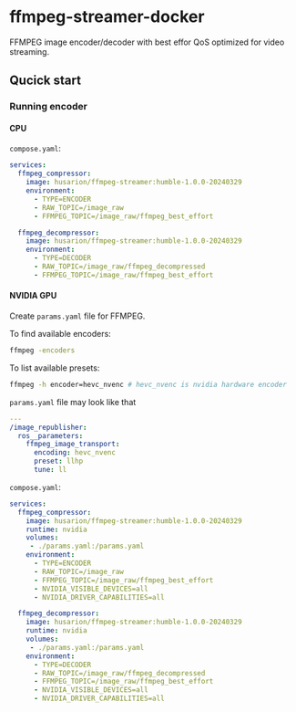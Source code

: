 # ffmpeg-streamer-docker

FFMPEG image encoder/decoder with best effor QoS optimized for video streaming.

## Qucick start

### Running encoder

#### CPU

`compose.yaml`:

```yaml
services:
  ffmpeg_compressor:
    image: husarion/ffmpeg-streamer:humble-1.0.0-20240329
    environment:
      - TYPE=ENCODER
      - RAW_TOPIC=/image_raw
      - FFMPEG_TOPIC=/image_raw/ffmpeg_best_effort

  ffmpeg_decompressor:
    image: husarion/ffmpeg-streamer:humble-1.0.0-20240329
    environment:
      - TYPE=DECODER
      - RAW_TOPIC=/image_raw/ffmpeg_decompressed
      - FFMPEG_TOPIC=/image_raw/ffmpeg_best_effort
```

#### NVIDIA GPU

Create `params.yaml` file for FFMPEG.

To find available encoders:

```bash
ffmpeg -encoders
```

To list available presets:

```bash
ffmpeg -h encoder=hevc_nvenc # hevc_nvenc is nvidia hardware encoder
```

`params.yaml` file may look like that

```yaml
---
/image_republisher:
  ros__parameters:
    ffmpeg_image_transport:
      encoding: hevc_nvenc
      preset: llhp
      tune: ll
```

`compose.yaml`:

```yaml
services:
  ffmpeg_compressor:
    image: husarion/ffmpeg-streamer:humble-1.0.0-20240329
    runtime: nvidia
    volumes:
     - ./params.yaml:/params.yaml
    environment:
      - TYPE=ENCODER
      - RAW_TOPIC=/image_raw
      - FFMPEG_TOPIC=/image_raw/ffmpeg_best_effort
      - NVIDIA_VISIBLE_DEVICES=all
      - NVIDIA_DRIVER_CAPABILITIES=all

  ffmpeg_decompressor:
    image: husarion/ffmpeg-streamer:humble-1.0.0-20240329
    runtime: nvidia
    volumes:
     - ./params.yaml:/params.yaml
    environment:
      - TYPE=DECODER
      - RAW_TOPIC=/image_raw/ffmpeg_decompressed
      - FFMPEG_TOPIC=/image_raw/ffmpeg_best_effort
      - NVIDIA_VISIBLE_DEVICES=all
      - NVIDIA_DRIVER_CAPABILITIES=all
```